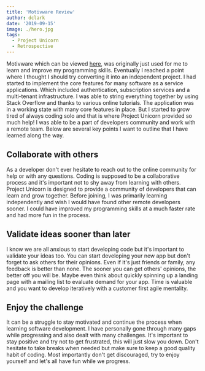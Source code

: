 ```yaml
---
title: 'Motivware Review'
author: dclark
date: '2019-09-15'
image: ./hero.jpg
tags:
  - Project Unicorn
  - Retrospective
---
```


Motivware which can be viewed [here](https://www.motivware.com), was originally just used for me to learn and improve my programming skills. Eventually I reached a point where I thought I should try converting it into an independent project. I had started to implement the core features for many software as a service applications. Which included authentication, subscription services and a multi-tenant infrastructure. I was able to string everything together by using Stack Overflow and thanks to various online tutorials. The application was in a working state with many core features in place. But I started to grow tired of always coding solo and that is where Project Unicorn provided so much help! I was able to be a part of developers community and work with a remote team. Below are several key points I want to outline that I have learned along the way.

## Collaborate with others

As a developer don't ever hesitate to reach out to the online community for help or with any questions. Coding is supposed to be a collaborative process and it's important not to shy away from learning with others. Project Unicorn is designed to provide a community of developers that can learn and grow together. Before joining, I was primarily learning independently and wish I would have found other remote developers sooner. I could have improved my programming skills at a much faster rate and had more fun in the process.

## Validate ideas sooner than later

I know we are all anxious to start developing code but it's important to validate your ideas too. You can start developing your new app but don't forget to ask others for their opinions. Even if it's just friends or family, any feedback is better than none. The sooner you can get others' opinions, the better off you will be. Maybe even think about quickly spinning up a landing page with a mailing list to evaluate demand for your app. Time is valuable and you want to develop iteratively with a customer first agile mentality.

## Enjoy the challenge

It can be a struggle to stay motivated and continue the process when learning software development. I have personally gone through many gaps while progressing and also dealt with many challenges. It's important to stay positive and try not to get frustrated, this will just slow you down. Don't hesitate to take breaks when needed but make sure to keep a good quality habit of coding. Most importantly don't get discouraged, try to enjoy yourself and let's all have fun while we progress.
